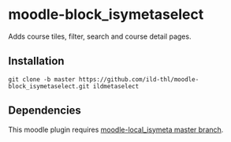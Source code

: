 # moodle-block_isymetaselect
Adds course tiles, filter, search and course detail pages.

## Installation
    git clone -b master https://github.com/ild-thl/moodle-block_isymetaselect.git ildmetaselect
    
## Dependencies
This moodle plugin requires [moodle-local_isymeta master branch](https://github.com/ild-thl/moodle-local_isymeta/tree/master).
